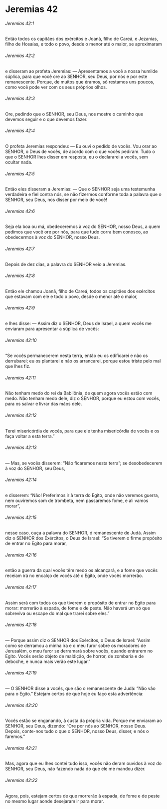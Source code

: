 # Jeremias 42

###### Jeremias 42:1

Então todos os capitães dos exércitos e Joanã, filho de Careá, e Jezanias, filho de Hosaías, e todo o povo, desde o menor até o maior, se aproximaram

###### Jeremias 42:2

e disseram ao profeta Jeremias: — Apresentamos a você a nossa humilde súplica, para que você ore ao SENHOR, seu Deus, por nós e por este remanescente. Porque, de muitos que éramos, só restamos uns poucos, como você pode ver com os seus próprios olhos.

###### Jeremias 42:3

Ore, pedindo que o SENHOR, seu Deus, nos mostre o caminho que devemos seguir e o que devemos fazer.

###### Jeremias 42:4

O profeta Jeremias respondeu: — Eu ouvi o pedido de vocês. Vou orar ao SENHOR, o Deus de vocês, de acordo com o que vocês pediram. Tudo o que o SENHOR lhes disser em resposta, eu o declararei a vocês, sem ocultar nada.

###### Jeremias 42:5

Então eles disseram a Jeremias: — Que o SENHOR seja uma testemunha verdadeira e fiel contra nós, se não fizermos conforme toda a palavra que o SENHOR, seu Deus, nos disser por meio de você!

###### Jeremias 42:6

Seja ela boa ou má, obedeceremos à voz do SENHOR, nosso Deus, a quem pedimos que você ore por nós, para que tudo corra bem conosco, ao obedecermos à voz do SENHOR, nosso Deus.

###### Jeremias 42:7

Depois de dez dias, a palavra do SENHOR veio a Jeremias.

###### Jeremias 42:8

Então ele chamou Joanã, filho de Careá, todos os capitães dos exércitos que estavam com ele e todo o povo, desde o menor até o maior,

###### Jeremias 42:9

e lhes disse: — Assim diz o SENHOR, Deus de Israel, a quem vocês me enviaram para apresentar a súplica de vocês:

###### Jeremias 42:10

“Se vocês permanecerem nesta terra, então eu os edificarei e não os derrubarei; eu os plantarei e não os arrancarei, porque estou triste pelo mal que lhes fiz.

###### Jeremias 42:11

Não tenham medo do rei da Babilônia, de quem agora vocês estão com medo. Não tenham medo dele, diz o SENHOR, porque eu estou com vocês, para os salvar e livrar das mãos dele.

###### Jeremias 42:12

Terei misericórdia de vocês, para que ele tenha misericórdia de vocês e os faça voltar a esta terra.”

###### Jeremias 42:13

— Mas, se vocês disserem: “Não ficaremos nesta terra”; se desobedecerem à voz do SENHOR, seu Deus,

###### Jeremias 42:14

e disserem: “Não! Preferimos ir à terra do Egito, onde não veremos guerra, nem ouviremos som de trombeta, nem passaremos fome, e ali vamos morar”,

###### Jeremias 42:15

nesse caso, ouça a palavra do SENHOR, ó remanescente de Judá. Assim diz o SENHOR dos Exércitos, o Deus de Israel: “Se tiverem o firme propósito de entrar no Egito para morar,

###### Jeremias 42:16

então a guerra da qual vocês têm medo os alcançará, e a fome que vocês receiam irá no encalço de vocês até o Egito, onde vocês morrerão.

###### Jeremias 42:17

Assim será com todos os que tiverem o propósito de entrar no Egito para morar: morrerão à espada, de fome e de peste. Não haverá um só que sobreviva ou escape do mal que trarei sobre eles.”

###### Jeremias 42:18

— Porque assim diz o SENHOR dos Exércitos, o Deus de Israel: “Assim como se derramou a minha ira e o meu furor sobre os moradores de Jerusalém, o meu furor se derramará sobre vocês, quando entrarem no Egito. Vocês serão objeto de maldição, de horror, de zombaria e de deboche, e nunca mais verão este lugar.”

###### Jeremias 42:19

— O SENHOR disse a vocês, que são o remanescente de Judá: “Não vão para o Egito.” Estejam certos de que hoje eu faço esta advertência:

###### Jeremias 42:20

Vocês estão se enganando, à custa da própria vida. Porque me enviaram ao SENHOR, seu Deus, dizendo: “Ore por nós ao SENHOR, nosso Deus. Depois, conte-nos tudo o que o SENHOR, nosso Deus, disser, e nós o faremos.”

###### Jeremias 42:21

Mas, agora que eu lhes contei tudo isso, vocês não deram ouvidos à voz do SENHOR, seu Deus, não fazendo nada do que ele me mandou dizer.

###### Jeremias 42:22

Agora, pois, estejam certos de que morrerão à espada, de fome e de peste no mesmo lugar aonde desejaram ir para morar.

